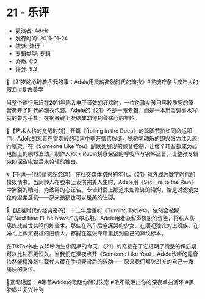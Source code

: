 # 21 - 乐评

- 表演者: Adele
- 发行时间: 2011-01-24
- 流派: 流行
- 专辑类型: 专辑
- 介质: CD
- 评分: 9.3

🎵《21岁的心碎教会我的事：Adele用灵魂撕裂时代的糖衣》#灵魂疗愈 #成年人的眼泪 #复古美学

当整个流行乐坛在2011年陷入电子音效的狂欢时，一位伦敦女孩用黑胶质感的嗓音撕开了时代的糖衣包装。Adele的《21》不是一张专辑，而是一本用蓝调墨水写就的失恋手札，在钢琴键上凝结成21道刻骨铭心的年轮。

🎹【艺术人格的觉醒时刻】
开篇《Rolling in the Deep》的跺脚节拍如同命运叩门，Adele的怒音在雷雨般的和声中劈开情感裂缝。她将灵魂乐的即兴张力注入流行框架，在《Someone Like You》副歌处展现的颤音控制，让每个转音都成为心电图上的剧烈波动。制作人Rick Rubin刻意保留的呼吸声与钢琴延音，让整张专辑宛如深夜电台里未剪辑的独白。

💔【千禧一代的情感纪念碑】
在社交媒体初兴的年代，《21》意外成为数字时代的模拟情书。当同龄人在脸书上表演完美人生时，Adele用《Set Fire to the Rain》中撕裂的呐喊，为破碎的心正名。专辑封面上那道未加修饰的泪沟，恰是对滤镜文化的温柔反抗——原来狼狈也可以是美的注脚。

🌹【超越时代的经典密码】
十二年后重听《Turning Tables》，依然会被那句"Next time I'll be braver"击中心脏。Adele用老派留声机般的音色，将私人伤痛炼成普世共鸣的炼金术。那些在汽车后座痛哭的少女、在酒吧独饮的上班族、在婚礼上微笑祝福的旧情人，都能在这张专辑里找到自己的声纹标本。

在TikTok神曲以15秒为生命周期的今天，《21》的奇迹在于它证明了情感的保质期可以比钻石更恒久。当我们在深夜点开《Someone Like You》，Adele沙哑的尾音依然能精准刺中现代人藏在手机壳背后的软肋——原来我们都欠21岁的自己一场痛快的哭泣。

💬互动话题：
#哪首Adele的歌陪你熬过失恋 
#敢不敢晒出你的深夜单曲循环 
#黑胶唱片复兴计划
